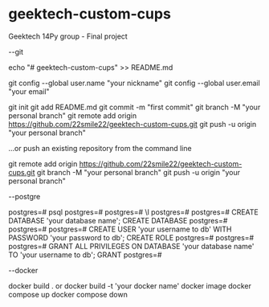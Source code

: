 # geektech-custom-cups
Geektech 14Py group - Final project

--git

echo "# geektech-custom-cups" >> README.md

git config --global user.name "your nickname"
git config --global user.email "your email"

git init
git add README.md
git commit -m "first commit"
git branch -M "your personal branch"
git remote add origin https://github.com/22smile22/geektech-custom-cups.git
git push -u origin "your personal branch"

…or push an existing repository from the command line

git remote add origin https://github.com/22smile22/geektech-custom-cups.git
git branch -M "your personal branch"
git push -u origin "your personal branch"

--postgre

postgres=# psql
postgres=#
postgres=# \l
postgres=# 
postgres=# CREATE DATABASE 'your database name';
CREATE DATABASE
postgres=#
postgres=#
postgres=# CREATE USER 'your username to db' WITH PASSWORD 'your password to db';
CREATE ROLE
postgres=#
postgres=#
postgres=# GRANT ALL PRIVILEGES ON DATABASE 'your database name' TO 'your username to db';
GRANT
postgres=#

--docker

docker build .  or docker build -t 'your docker name'
docker image
docker compose up
docker compose down
